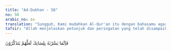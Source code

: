```yaml
---
title: "Ad-Dukhan - 58"
no: 58
arabic_no: ٥٨
translation: "Sungguh, Kami mudahkan Al-Qur'an itu dengan bahasamu agar mereka mendapat pelajaran."
tafsir: "Allah menjelaskan petunjuk dan peringatan yang telah disampaikan kepada orang-orang musyrik Mekah yang disampaikan oleh Rasul-Nya, Muhammad saw, berupa wahyu-Nya yang diturunkan dengan bahasa yang sudah mereka pahami yaitu bahasa mereka sendiri, bahasa Arab. Hal itu dimaksudkan agar kaum musyrik Mekah dapat dengan mudah mengambil petunjuk dan pelajaran dari pokok-pokok agama Islam, tamsil ibarat dan kisah-kisah umat yang dahulu yang terdapat di dalam Al-Qur'an wahyu yang telah diturunkan itu. Dengan membaca Al-Qur'an mereka akan merenungkan ayat-ayat yang menyuruh agar manusia memperhatikan tanda-tanda kekuasaan dan kebesaran Allah yang terdapat dalam kejadian langit dan bumi beserta apa yang ada antara keduanya, demikian pula bukti-bukti adanya hari kebangkitan.\n\nDengan bimbingan dan peringatan itu, diharapkan mereka mau bertobat, kembali ke jalan yang benar, mau mengakui dan mencari kebenaran yang hakiki dengan meninggalkan kebiasaan-kebiasaan nenek moyang mereka yang telah nyata kesesatannya. Akan tetapi lantaran kebekuan hati mereka karena kesombongan dan keangkuhan mereka, maka petunjuk dan kebenaran yang dikemukakan Al-Qur'an kepada mereka tidak dapat mereka terima, sehingga mereka tetap dalam kegelapan dan kesesatan."
---
```

فَاِنَّمَا يَسَّرْنٰهُ بِلِسَانِكَ لَعَلَّهُمْ يَتَذَكَّرُوْنَ